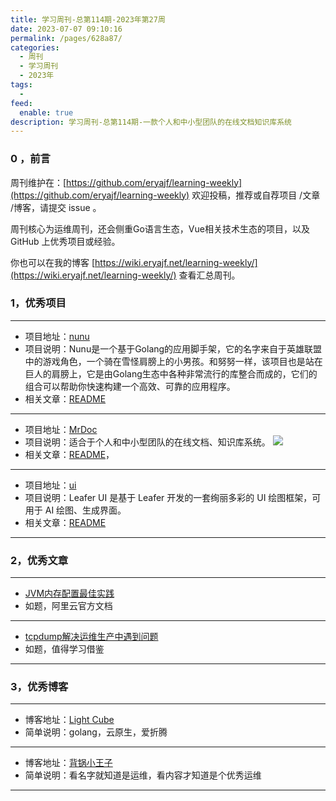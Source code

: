 ```yaml
---
title: 学习周刊-总第114期-2023年第27周
date: 2023-07-07 09:10:16
permalink: /pages/628a87/
categories:
  - 周刊
  - 学习周刊
  - 2023年
tags:
  -
feed:
  enable: true
description: 学习周刊-总第114期-一款个人和中小型团队的在线文档知识库系统
---
```



### 0 ，前言

周刊维护在：[https://github.com/eryajf/learning-weekly](https://github.com/eryajf/learning-weekly)  欢迎投稿，推荐或自荐项目 /文章 /博客，请提交 issue 。

周刊核心为运维周刊，还会侧重Go语言生态，Vue相关技术生态的项目，以及 GitHub 上优秀项目或经验。

你也可以在我的博客 [https://wiki.eryajf.net/learning-weekly/](https://wiki.eryajf.net/learning-weekly/) 查看汇总周刊。


### 1，优秀项目

---
- 项目地址：[nunu](https://github.com/go-nunu/nunu/blob/main/README_zh.md)
- 项目说明：Nunu是一个基于Golang的应用脚手架，它的名字来自于英雄联盟中的游戏角色，一个骑在雪怪肩膀上的小男孩。和努努一样，该项目也是站在巨人的肩膀上，它是由Golang生态中各种非常流行的库整合而成的，它们的组合可以帮助你快速构建一个高效、可靠的应用程序。
- 相关文章：[README](https://github.com/go-nunu/nunu/blob/main/README_zh.md)
---
- 项目地址：[MrDoc](https://github.com/zmister2016/MrDoc)
- 项目说明：适合于个人和中小型团队的在线文档、知识库系统。
  ![](https://t.eryajf.net/imgs/2023/07/1688569184763.png)
- 相关文章：[README](https://github.com/zmister2016/MrDoc/blob/master/README-zh.md)，
---
- 项目地址：[ui](https://github.com/leaferjs/ui)
- 项目说明：Leafer UI 是基于 Leafer 开发的一套绚丽多彩的 UI 绘图框架，可用于 AI 绘图、生成界面。
- 相关文章：[README](https://github.com/leaferjs/ui#readme)
---


### 2，优秀文章

---
- [JVM内存配置最佳实践](https://help.aliyun.com/document_detail/383255.html?spm=a2c4g.148851.0.0.1368100aRkBgrF)
- 如题，阿里云官方文档
---
- [tcpdump解决运维生产中遇到问题](https://mp.weixin.qq.com/s/wqSh8H79wLH6vyDtgges1A)
- 如题，值得学习借鉴
---

### 3，优秀博客

---
- 博客地址：[Light Cube](https://github.red/)
- 简单说明：golang，云原生，爱折腾
---
- 博客地址：[背锅小王子](https://www.bgxwz.com/)
- 简单说明：看名字就知道是运维，看内容才知道是个优秀运维
---
